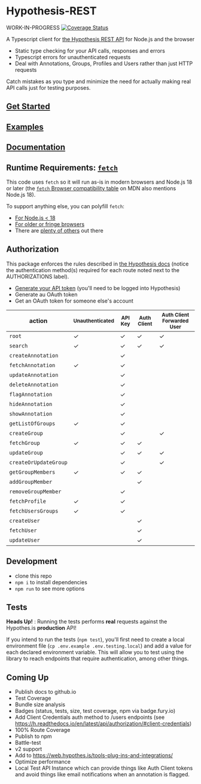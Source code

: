 # Hypothesis-REST

WORK-IN-PROGRESS
[![Coverage Status](https://coveralls.io/repos/github/shawninder/hypothesis-rest/badge.svg?branch=main)](https://coveralls.io/github/shawninder/hypothesis-rest?branch=main)

A Typescript client for [the Hypothesis REST API](https://h.readthedocs.io/en/latest/api/) for Node.js and the browser

- Static type checking for your API calls, responses and errors
- Typescript errors for unauthenticated requests
- Deal with Annotations, Groups, Profiles and Users rather than just HTTP requests

Catch mistakes as you type and minimize the need for actually making real API calls just for testing purposes.

## [Get Started](https://shawninder.github.io/hypothesis-rest/pages/getting-started.html)
## [Examples](https://shawninder.github.io/hypothesis-rest/pages/examples.html)
## [Documentation](https://shawninder.github.io/hypothesis-rest/)
## Runtime Requirements: [`fetch`](https://developer.mozilla.org/en-US/docs/Web/API/Fetch_API)
This code uses `fetch` so it will run as-is in modern browsers and Node.js 18 or later (the [`fetch` Browser compatibility table](https://developer.mozilla.org/en-US/docs/Web/API/Fetch_API#browser_compatibility) on MDN also mentions Node.js 18).

To support anything else, you can polyfill `fetch`:
- [For Node.js < 18](https://www.npmjs.com/package/node-fetch-polyfill)
- [For older or fringe browsers](https://www.npmjs.com/package/whatwg-fetch)
- There are [plenty of others](https://www.google.com/search?q=fetch+polyfill) out there

## Authorization
This package enforces the rules described in [the Hypothesis docs](https://h.readthedocs.io/en/latest/api-reference/) (notice the authentication method(s) required for each route noted next to the AUTHORIZATIONS label).

- [Generate your API token](https://hypothes.is/account/developer) (you'll need to be logged into Hypothesis)
- Generate au OAuth token
- Get an OAuth token for someone else's account

action | <small>Unauthenticated</small> | <small>API Key</small> | <small>Auth Client</small> | <small>Auth Client Forwarded User</small>
---|---|---|---|---
`root`                | ✓ | ✓ | ✓ | ✓
`search`              | ✓ | ✓ | ✓ | ✓
`createAnnotation`    |   | ✓ |   |
`fetchAnnotation`     | ✓ | ✓ |   |
`updateAnnotation`    |   | ✓ |   |
`deleteAnnotation`    |   | ✓ |   |
`flagAnnotation`      |   | ✓ |   |
`hideAnnotation`      |   | ✓ |   |
`showAnnotation`      |   | ✓ |   |
`getListOfGroups`     | ✓ | ✓ |   |
`createGroup`         |   | ✓ |   | ✓
`fetchGroup`          | ✓ | ✓ | ✓ |
`updateGroup`         |   | ✓ | ✓ | ✓
`createOrUpdateGroup` |   | ✓ |   | ✓
`getGroupMembers`     | ✓ | ✓ | ✓ |
`addGroupMember`      |   |   | ✓ |
`removeGroupMember`   |   | ✓ |   |
`fetchProfile`        | ✓ | ✓ |   |
`fetchUsersGroups`    | ✓ | ✓ |   |
`createUser`          |   |   | ✓ |
`fetchUser`           |   |   | ✓ |
`updateUser`          |   |   | ✓ |

## Development
- clone this repo
- `npm i` to install dependencies
- `npm run` to see more options

## Tests
**Heads Up!** : Running the tests performs **real** requests against the Hypothes.is **production** API!

If you intend to run the tests (`npm test`), you'll first need to create a local environment file (`cp .env.example .env.testing.local`) and add a value for each declared environment variable. This will allow you to test using the library to reach endpoints that require authentication, among other things.

## Coming Up
- Publish docs to github.io
- Test Coverage
- Bundle size analysis
- Badges (status, tests, size, test coverage, npm via badge.fury.io)
- Add Client Credentials auth method to /users endpoints (see https://h.readthedocs.io/en/latest/api/authorization/#client-credentials)
- 100% Route Coverage
- Publish to npm
- Battle-test
- v2 support
- Add to https://web.hypothes.is/tools-plug-ins-and-integrations/
- Optimize performance
- Local Test API Instance which can provide things like Auth Client tokens and avoid things like email notifications when an annotation is flagged.
